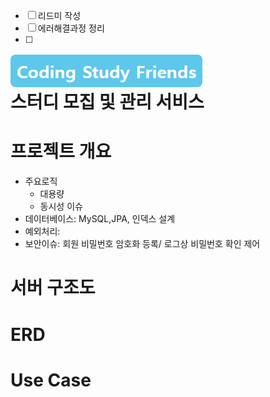 - [ ] 리드미 작성
- [ ] 에러해결과정 정리
- [ ] 


<img src="img/img.png" width="307" height="52" style="border-radius: 8px; margin-bottom: -40px ">

# 스터디 모집 및 관리 서비스

# 프로젝트 개요
- 주요로직
  - 대용량
  - 동시성 이슈
- 데이터베이스: MySQL,JPA, 인덱스 설계
- 예외처리: 
- 보안이슈: 회원 비밀번호 암호화 등록/ 로그상 비밀번호 확인 제어
# 서버 구조도

# ERD

# Use Case

